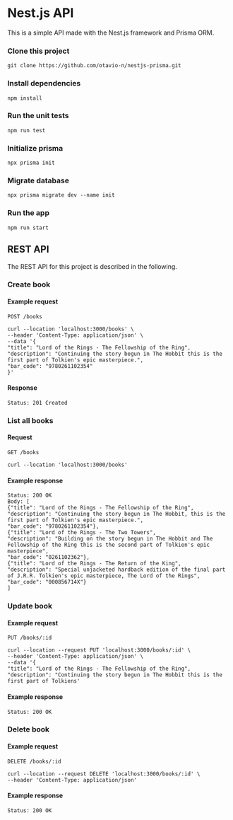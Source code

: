 
# Nest.js API
This is a simple API made with the Nest.js framework and Prisma ORM.

### Clone this project
```
git clone https://github.com/otavio-n/nestjs-prisma.git
```
### Install dependencies
```
npm install
```
### Run the unit tests
```
npm run test
```

### Initialize prisma
```
npx prisma init
```
### Migrate database
```
npx prisma migrate dev --name init
```
### Run the app
```
npm run start
```

## REST API
The REST API for this project is described in the following.

### Create book
#### Example request 
`POST /books`

```
curl --location 'localhost:3000/books' \
--header 'Content-Type: application/json' \
--data '{
"title": "Lord of the Rings - The Fellowship of the Ring",
"description": "Continuing the story begun in The Hobbit this is the first part of Tolkien's epic masterpiece.",
"bar_code": "9780261102354"
}'
```
#### Response
```
Status: 201 Created
```

### List all books
#### Request
`GET /books`

```
curl --location 'localhost:3000/books'
```
#### Example response
```
Status: 200 OK
Body: [
{"title": "Lord of the Rings - The Fellowship of the Ring",
"description": "Continuing the story begun in The Hobbit, this is the first part of Tolkien's epic masterpiece.",
"bar_code": "9780261102354"},
{"title": "Lord of the Rings - The Two Towers",
"description": "Building on the story begun in The Hobbit and The Fellowship of the Ring this is the second part of Tolkien's epic masterpiece",
"bar_code": "0261102362"},
{"title": "Lord of the Rings - The Return of the King",
"description": "Special unjacketed hardback edition of the final part of J.R.R. Tolkien's epic masterpiece, The Lord of the Rings",
"bar_code": "000856714X"}
]
```
### Update book
#### Example request
`PUT /books/:id`

```
curl --location --request PUT 'localhost:3000/books/:id' \
--header 'Content-Type: application/json' \
--data '{
"title": "Lord of the Rings - The Fellowship of the Ring",
"description": "Continuing the story begun in The Hobbit this is the first part of Tolkiens'
```
#### Example response
```
Status: 200 OK
```

### Delete book
#### Example request
`DELETE /books/:id`

```
curl --location --request DELETE 'localhost:3000/books/:id' \
--header 'Content-Type: application/json'
```
#### Example response
```
Status: 200 OK
```
